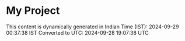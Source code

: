 # My Project

This content is dynamically generated in Indian Time (IST): 2024-09-29 00:37:38 IST
Converted to UTC: 2024-09-28 19:07:38 UTC
